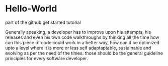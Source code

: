 # Hello-World
part of the github get started tutorial

Generally speaking, a developer has to improve upon his attempts, his releases and even his own code walkthroughs by thinking all the time how can this piece of code could work in a better way, how can it be optimized upto a level where it is more or less self adaptaptable, sustainable and evolving as per the need of the times. those should be the general guideline principles for every software developer. 
